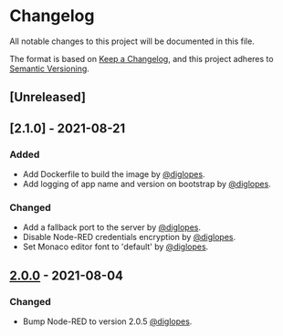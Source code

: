# Changelog
All notable changes to this project will be documented in this file.

The format is based on [Keep a Changelog](https://keepachangelog.com/en/1.0.0/),
and this project adheres to [Semantic Versioning](https://semver.org/spec/v2.0.0.html).

## [Unreleased]


## [2.1.0] - 2021-08-21
### Added
- Add Dockerfile to build the image by [@diglopes](https://github.com/diglopes).
- Add logging of app name and version on bootstrap by [@diglopes](https://github.com/diglopes).
  
### Changed
- Add a fallback port to the server by [@diglopes](https://github.com/diglopes).
- Disable Node-RED credentials encryption by [@diglopes](https://github.com/diglopes).
- Set Monaco editor font to 'default' by [@diglopes](https://github.com/diglopes).

## [2.0.0] - 2021-08-04
### Changed
- Bump Node-RED to version 2.0.5 [@diglopes](https://github.com/diglopes).

[2.0.0]: https://github.com/diglopes/node-red-boilerplate/releases/tag/v2.0.0
